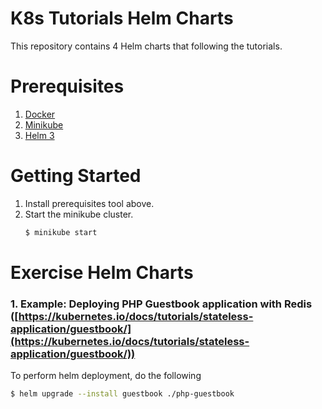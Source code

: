 # K8s Tutorials Helm Charts
This repository contains 4 Helm charts that following the tutorials.

# Prerequisites
1. [Docker](https://docs.docker.com/get-docker/)
2. [Minikube](https://minikube.sigs.k8s.io/docs/start/)
3. [Helm 3](https://helm.sh/docs/intro/install/)

# Getting Started
1. Install prerequisites tool above.
2. Start the minikube cluster.
   ```bash
   $ minikube start
   ```

# Exercise Helm Charts
### 1. Example: Deploying PHP Guestbook application with Redis ([https://kubernetes.io/docs/tutorials/stateless-application/guestbook/](https://kubernetes.io/docs/tutorials/stateless-application/guestbook/))

To perform helm deployment, do the following  
```bash
$ helm upgrade --install guestbook ./php-guestbook
```
